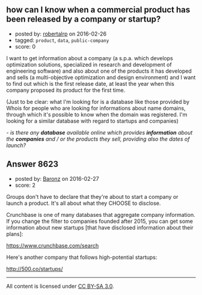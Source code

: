 ## how can I know when a commercial product has been released by a company or startup?

- posted by: [robertalrp](https://stackexchange.com/users/7500387/robertalrp) on 2016-02-26
- tagged: `product`, `data`, `public-company`
- score: 0

I want to get information about a company (a s.p.a. which develops optimization solutions, specialized in research and development of engineering software) and also about one of the products it has developed and sells (a multi-objective optimization and design environment) and I want to find out which is the first release date, at least the year when this company proposed its product for the first time. 

(Just to be clear: what I'm looking for is a database like those provided by Whois for people who are looking for informations about name domains, through which it's possible to know when the domain was registered. I'm looking for a similar database with regard to startups and companies)

*- is there any **database** available online which provides **information** about the **companies** and / or the products they sell, providing also the dates of launch?* 


## Answer 8623

- posted by: [Baronz](https://stackexchange.com/users/7281676/baronz) on 2016-02-27
- score: 2

Groups don't have to declare that they're about to start a company or launch a product.  It's all about what they CHOOSE to disclose.

Crunchbase is one of many databases that aggregate company information.  If you change the filter to companies founded after 2015, you can get some information about new startups [that have disclosed information about their plans]:

https://www.crunchbase.com/search

Here's another company that follows high-potential startups:

http://500.co/startups/





---

All content is licensed under [CC BY-SA 3.0](https://creativecommons.org/licenses/by-sa/3.0/).
